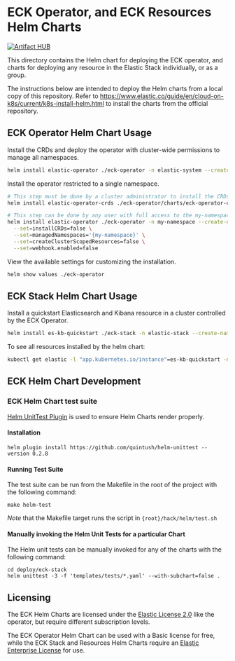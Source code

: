 # ECK Operator, and ECK Resources Helm Charts

[![Artifact HUB](https://img.shields.io/endpoint?url=https://artifacthub.io/badge/repository/elastic)](https://artifacthub.io/packages/search?repo=elastic)

This directory contains the Helm chart for deploying the ECK operator, and charts for deploying any resource in the Elastic Stack individually, or as a group.

The instructions below are intended to deploy the Helm charts from a local copy of this repository. Refer to https://www.elastic.co/guide/en/cloud-on-k8s/current/k8s-install-helm.html to install the charts from the official repository.

## ECK Operator Helm Chart Usage

Install the CRDs and deploy the operator with cluster-wide permissions to manage all namespaces.

```sh
helm install elastic-operator ./eck-operator -n elastic-system --create-namespace
```

Install the operator restricted to a single namespace.

```sh
# This step must be done by a cluster administrator to install the CRDs -- which are global resources.
helm install elastic-operator-crds ./eck-operator/charts/eck-operator-crds

# This step can be done by any user with full access to the my-namespace namespace.
helm install elastic-operator ./eck-operator -n my-namespace --create-namespace \
  --set=installCRDs=false \
  --set=managedNamespaces='{my-namespace}' \
  --set=createClusterScopedResources=false \
  --set=webhook.enabled=false
```

View the available settings for customizing the installation.

```sh
helm show values ./eck-operator
```

## ECK Stack Helm Chart Usage

Install a quickstart Elasticsearch and Kibana resource in a cluster controlled by the ECK Operator.

```sh
helm install es-kb-quickstart ./eck-stack -n elastic-stack --create-namespace
```

To see all resources installed by the helm chart:

```sh
kubectl get elastic -l "app.kubernetes.io/instance"=es-kb-quickstart -n elastic-stack
```

## ECK Helm Chart Development

### ECK Helm Chart test suite

[Helm UnitTest Plugin](https://github.com/quintush/helm-unittest) is used to ensure Helm Charts render properly.

#### Installation

```
helm plugin install https://github.com/quintush/helm-unittest --version 0.2.8
```

#### Running Test Suite

The test suite can be run from the Makefile in the root of the project with the following command:

```
make helm-test
```

*Note* that the Makefile target runs the script in `{root}/hack/helm/test.sh`

#### Manually invoking the Helm Unit Tests for a particular Chart

The Helm unit tests can be manually invoked for any of the charts with the following command:

```
cd deploy/eck-stack
helm unittest -3 -f 'templates/tests/*.yaml' --with-subchart=false .
```

## Licensing

The ECK Helm Charts are licensed under the [Elastic License 2.0](https://www.elastic.co/licensing/elastic-license) like the operator, but require different subscription levels.

The ECK Operator Helm Chart can be used with a Basic license for free, while the ECK Stack and Resources Helm Charts require an [Elastic Enterprise License](https://www.elastic.co/subscriptions) for use.